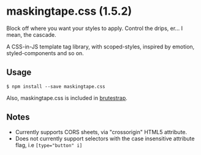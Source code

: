# maskingtape.css (1.5.2)

Block off where you want your styles to apply. Control the drips, er... I mean, the cascade.

A CSS-in-JS template tag library, with scoped-styles, inspired by emotion, styled-components and so on.

## Usage

```shell
$ npm install --save maskingtape.css
```

Also, maskingtape.css is included in [brutestrap](https://github.com/crislin2046/brutestrap).

## Notes

- Currently supports CORS sheets, via "crossorigin" HTML5 attribute.
- Does not currently support selectors with the case insensitive attribute flag, i.e `[type="button" i]`
  
